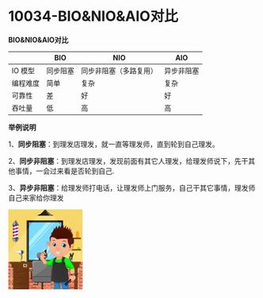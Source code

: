 # 10034-BIO&NIO&AIO对比

**BIO&NIO&AIO对比**

|          | BIO      | NIO                    | AIO        |
| -------- | -------- | ---------------------- | ---------- |
| IO 模型  | 同步阻塞 | 同步非阻塞（多路复用） | 异步非阻塞 |
| 编程难度 | 简单     | 复杂                   | 复杂       |
| 可靠性   | 差       | 好                     | 好         |
| 吞吐量   | 低       | 高                     | 高         |

**举例说明**

1、**同步阻塞**：到理发店理发，就一直等理发师，直到轮到自己理发。

2、**同步非阻塞**：到理发店理发，发现前面有其它人理发，给理发师说下，先干其他事情，一会过来看是否轮到自己.

3、**异步非阻塞**：给理发师打电话，让理发师上门服务，自己干其它事情，理发师自己来家给你理发

![10034](images/10034.jpg)